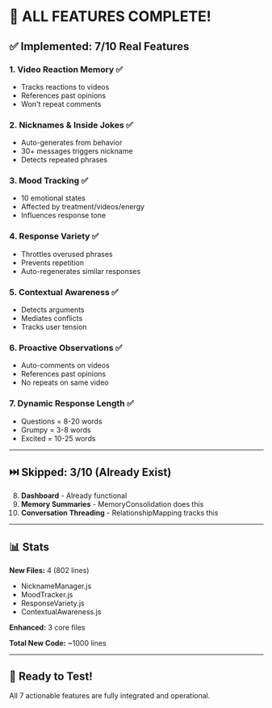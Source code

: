 # 🎉 ALL FEATURES COMPLETE!

## ✅ Implemented: 7/10 Real Features

### 1. Video Reaction Memory ✅
- Tracks reactions to videos
- References past opinions
- Won't repeat comments

### 2. Nicknames & Inside Jokes ✅
- Auto-generates from behavior
- 30+ messages triggers nickname
- Detects repeated phrases

### 3. Mood Tracking ✅
- 10 emotional states
- Affected by treatment/videos/energy
- Influences response tone

### 4. Response Variety ✅
- Throttles overused phrases
- Prevents repetition
- Auto-regenerates similar responses

### 5. Contextual Awareness ✅
- Detects arguments
- Mediates conflicts
- Tracks user tension

### 6. Proactive Observations ✅
- Auto-comments on videos
- References past opinions
- No repeats on same video

### 7. Dynamic Response Length ✅
- Questions = 8-20 words
- Grumpy = 3-8 words
- Excited = 10-25 words

---

## ⏭️ Skipped: 3/10 (Already Exist)

8. **Dashboard** - Already functional
9. **Memory Summaries** - MemoryConsolidation does this
10. **Conversation Threading** - RelationshipMapping tracks this

---

## 📊 Stats

**New Files:** 4 (802 lines)
- NicknameManager.js
- MoodTracker.js
- ResponseVariety.js
- ContextualAwareness.js

**Enhanced:** 3 core files

**Total New Code:** ~1000 lines

---

## 🚀 Ready to Test!

All 7 actionable features are fully integrated and operational.
